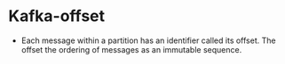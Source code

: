 Kafka-offset
============

- Each message within a partition has an identifier called its offset. The offset the ordering of messages as an immutable sequence.
